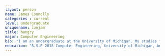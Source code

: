 ```yaml
---
layout: person
name: James Connolly
categories : current
level: undergraduate
uniquename: conjam
title: hungry
major: Computer Engineering 
bio: "I am an undergraduate at the University of Michigan. My studies focus mostly around embedded system design and computer architecture . Currently I am focused on designing a mutable hardware accelerator for DSP applications. My favourite flavour of ice cream is birthday cake."
education: "B.S.E 2018 Computer Engineering, University of Michigan, Ann Arbor, Michigan."
---
```




